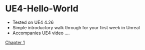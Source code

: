 # UE4-Hello-World

* Tested on UE4 4.26
* Simple introductory walk through for your first week in Unreal
* Accompanies UE4 video ....

[Chapter 1]()
